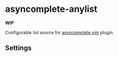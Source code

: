 # asyncomplete-anylist

**WIP**

Configurable list source for [asyncomplete.vim](https://github.com/prabirshrestha/asyncomplete.vim) plugin.

## Settings

```vim
```
